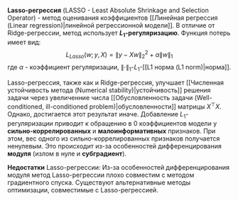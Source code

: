 **Lasso-регрессия** (LASSO - Least Absolute Shrinkage and Selection Operator) - метод оценивания коэффициентов [[Линейная регрессия (Linear regression)|линейной регрессионной модели]]. В отличие от Ridge-регрессии, метод использует **$L_1$-регуляризацию**. Функция потерь имеет вид:
$$
L_{Lasso}(w;y,X) = \lVert y-Xw \rVert_2^2 + \alpha\lVert w\rVert_1
$$
где $\alpha$ - коэффициент регуляризации, $\lVert \cdot \rVert_1$-$L_1$-[[L1 норма (L1 norm)|норма]].

Lasso-регрессия, также как и Ridge-регрессия, улучшает [[Численная устойчивость метода (Numerical stability)|устойчивость]] решения задачи через увеличенние числа [[Обусловленность задачи (Well-conditioned, ill-conditioned problem)|обусловленности]] матрицы $X^\top X$. Однако, достигается этот результат иначе. Добавление $L_1$-регуляризации приводит к обращению в $0$ коэффициентов модели у **сильно-коррелированных** и **малоинформативных** признаков. При этом, вес одного из сильно-коррелированных признаков получается ненулевым. Это происходит из-за особенностей дифференцирования **модуля** (излом в нуле и **субградиент**).

**Недостатки** Lasso-регрессии:
Из-за особенностей дифференцирования модуля метод Lasso-регрессии плохо совместим с методом градиентного спуска. Существуют альтернативные методы оптимизации, совместимые с Lasso-регрессией.
